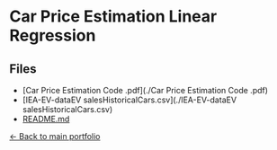 # Car Price Estimation Linear Regression

## Files

- [Car Price Estimation Code .pdf](./Car Price Estimation Code .pdf)
- [IEA-EV-dataEV salesHistoricalCars.csv](./IEA-EV-dataEV salesHistoricalCars.csv)
- [README.md](./README.md)

[← Back to main portfolio](../index.md)
